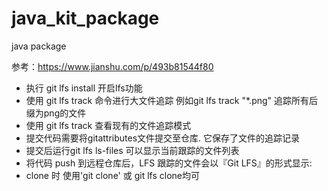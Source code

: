 # java_kit_package
java package


参考：https://www.jianshu.com/p/493b81544f80


* 执行 git lfs install 开启lfs功能
* 使用 git lfs track 命令进行大文件追踪 例如git lfs track "*.png" 追踪所有后缀为png的文件
* 使用 git lfs track 查看现有的文件追踪模式
* 提交代码需要将gitattributes文件提交至仓库. 它保存了文件的追踪记录
* 提交后运行git lfs ls-files 可以显示当前跟踪的文件列表
* 将代码 push 到远程仓库后，LFS 跟踪的文件会以『Git LFS』的形式显示:
* clone 时 使用'git clone' 或 git lfs clone均可
